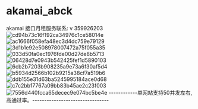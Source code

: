 # akamai_abck
akamai 接口月租服务联系:  v   359926203
![cd94b73c16f192ca34976c1ce58014e](https://user-images.githubusercontent.com/42806328/167443107-7efafbad-c4a3-4285-b05a-d0ac82c3d337.png)
![ac1666f058efa48ec3d4dc759e79129](https://user-images.githubusercontent.com/42806328/167443140-ec063c77-9c84-43d3-b546-26eeb8adc375.png)
![3d1b1e92e508978007472a75f055a35](https://user-images.githubusercontent.com/42806328/167443166-790c53e0-a980-4d3c-a4c7-cc0111a88a49.png)
![033d50fa0ec1976fde00d27de8b5713](https://user-images.githubusercontent.com/42806328/167443190-3d7d4d39-9f47-4888-88cf-fac8fb48daf8.png)
![06428d7e0943b542425fef1d5890103](https://user-images.githubusercontent.com/42806328/167443266-a37c40ca-ee3a-43bf-a1d0-d2e0e1617013.png)
![6cb2b7203b908235a9e73a6f30af5d4](https://user-images.githubusercontent.com/42806328/167443284-2a88a23b-6e78-466c-85c0-38c7f83b66b8.png)
![b5934d2566b102b9215a38cf7a519b6](https://user-images.githubusercontent.com/42806328/167443301-f58a47d7-2a42-4621-b317-3ae186924918.png)
![ddb155e31d63ba5245995184ace0d68](https://user-images.githubusercontent.com/42806328/167443312-bba8a437-befe-44a5-985e-c08304a64915.png)
![c7c2bb17767a09bb83b45ae2c23f003](https://user-images.githubusercontent.com/42806328/167443491-00f169f4-3b16-4998-b5b4-68390a2cd50b.png)
![7556d440fcca65decec9e074bc5be4e](https://user-images.githubusercontent.com/42806328/167443515-560f94a1-615e-47b6-a043-f3a5b19d9f12.png)
------------单网站支持50并发左右,高通过率。--------------------------------




